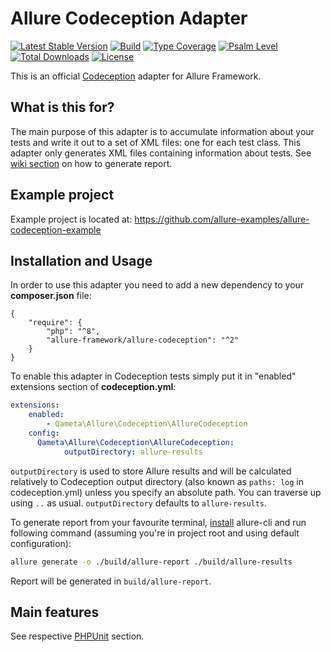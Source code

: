 # Allure Codeception Adapter

[![Latest Stable Version](http://poser.pugx.org/allure-framework/allure-codeception/v)](https://packagist.org/packages/allure-framework/allure-codeception)
[![Build](https://github.com/allure-framework/allure-codeception/actions/workflows/build.yml/badge.svg)](https://github.com/allure-framework/allure-codeception/actions/workflows/build.yml)
[![Type Coverage](https://shepherd.dev/github/allure-framework/allure-codeception/coverage.svg)](https://shepherd.dev/github/allure-framework/allure-codeception)
[![Psalm Level](https://shepherd.dev/github/allure-framework/allure-codeception/level.svg)](https://shepherd.dev/github/allure-framework/allure-codeception)
[![Total Downloads](http://poser.pugx.org/allure-framework/allure-codeception/downloads)](https://packagist.org/packages/allure-framework/allure-codeception)
[![License](http://poser.pugx.org/allure-framework/allure-codeception/license)](https://packagist.org/packages/allure-framework/allure-codeception)

This is an official [Codeception](http://codeception.com) adapter for Allure Framework.

## What is this for?
The main purpose of this adapter is to accumulate information about your tests and write it out to a set of XML files: one for each test class. This adapter only generates XML files containing information about tests. See [wiki section](https://github.com/allure-framework/allure-core/wiki#generating-report) on how to generate report.

## Example project
Example project is located at: https://github.com/allure-examples/allure-codeception-example

## Installation and Usage
In order to use this adapter you need to add a new dependency to your **composer.json** file:
```
{
    "require": {
	    "php": "^8",
	    "allure-framework/allure-codeception": "^2"
    }
}
```
To enable this adapter in Codeception tests simply put it in "enabled" extensions section of **codeception.yml**:
```yaml
extensions:
    enabled:
        - Qameta\Allure\Codeception\AllureCodeception
    config:
      Qameta\Allure\Codeception\AllureCodeception:
            outputDirectory: allure-results
```

`outputDirectory` is used to store Allure results and will be calculated
relatively to Codeception output directory (also known as `paths: log` in
codeception.yml) unless you specify an absolute path. You can traverse up using
`..` as usual. `outputDirectory` defaults to `allure-results`.

To generate report from your favourite terminal,
[install](https://github.com/allure-framework/allure-cli#installation)
allure-cli and run following command (assuming you're in project root and using
default configuration):

```bash
allure generate -o ./build/allure-report ./build/allure-results
```

Report will be generated in `build/allure-report`.

## Main features
See respective [PHPUnit](https://github.com/allure-framework/allure-phpunit#advanced-features) section.

